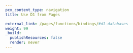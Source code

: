 ```yaml
---
pcx_content_type: navigation
title: Use D1 from Pages 

external_link: /pages/functions/bindings/#d1-databases 
weight: 99
_build:
  publishResources: false
  render: never
---
```

